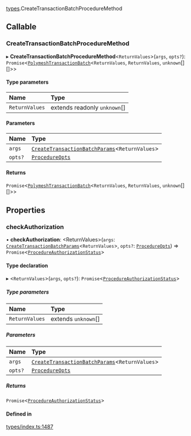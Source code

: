 [types](../../Modules/Types/Types.md).CreateTransactionBatchProcedureMethod

## Callable

### CreateTransactionBatchProcedureMethod

▸ **CreateTransactionBatchProcedureMethod**<`ReturnValues`\>(`args`, `opts?`): `Promise`<[`PolymeshTransactionBatch`](../../Classes/Base/PolymeshTransactionBatch/PolymeshTransactionBatch.md)<`ReturnValues`, `ReturnValues`, `unknown`[][]\>\>

#### Type parameters

| Name | Type |
| :------ | :------ |
| `ReturnValues` | extends readonly `unknown`[] |

#### Parameters

| Name | Type |
| :------ | :------ |
| `args` | [`CreateTransactionBatchParams`](../API/Procedures/Types/CreateTransactionBatchParams.md)<`ReturnValues`\> |
| `opts?` | [`ProcedureOpts`](ProcedureOpts.md) |

#### Returns

`Promise`<[`PolymeshTransactionBatch`](../../Classes/Base/PolymeshTransactionBatch/PolymeshTransactionBatch.md)<`ReturnValues`, `ReturnValues`, `unknown`[][]\>\>

## Properties

### checkAuthorization

• **checkAuthorization**: <ReturnValues\>(`args`: [`CreateTransactionBatchParams`](../API/Procedures/Types/CreateTransactionBatchParams.md)<`ReturnValues`\>, `opts?`: [`ProcedureOpts`](ProcedureOpts.md)) => `Promise`<[`ProcedureAuthorizationStatus`](ProcedureAuthorizationStatus.md)\>

#### Type declaration

▸ <`ReturnValues`\>(`args`, `opts?`): `Promise`<[`ProcedureAuthorizationStatus`](ProcedureAuthorizationStatus.md)\>

##### Type parameters

| Name | Type |
| :------ | :------ |
| `ReturnValues` | extends `unknown`[] |

##### Parameters

| Name | Type |
| :------ | :------ |
| `args` | [`CreateTransactionBatchParams`](../API/Procedures/Types/CreateTransactionBatchParams.md)<`ReturnValues`\> |
| `opts?` | [`ProcedureOpts`](ProcedureOpts.md) |

##### Returns

`Promise`<[`ProcedureAuthorizationStatus`](ProcedureAuthorizationStatus.md)\>

#### Defined in

[types/index.ts:1487](https://github.com/PolymeshAssociation/polymesh-sdk/blob/15be87e8/src/types/index.ts#L1487)
